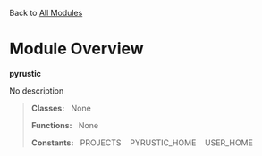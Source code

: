 Back to [All Modules](https://github.com/pyrustic/pyrustic/blob/master/docs/modules/README.md#readme)

# Module Overview

**pyrustic**
 
No description

> **Classes:** &nbsp; None
>
> **Functions:** &nbsp; None
>
> **Constants:** &nbsp; PROJECTS &nbsp;&nbsp; PYRUSTIC_HOME &nbsp;&nbsp; USER_HOME
